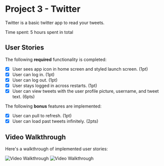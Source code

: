 # Project 3 - Twitter

Twitter is a basic twitter app to read your tweets.

Time spent: 5 hours spent in total

## User Stories

The following **required** functionality is completed:

- [x] User sees app icon in home screen and styled launch screen. (1pt)
- [x] User can log in. (1pt)
- [x] User can log out. (1pt)
- [x] User stays logged in across restarts. (1pt)
- [x] User can view tweets with the user profile picture, username, and tweet text. (6pts)

The following **bonus** features are implemented:

- [x] User can pull to refresh. (1pt)
- [x] User can load past tweets infinitely. (2pts)

## Video Walkthrough

Here's a walkthrough of implemented user stories:

<img src="https://i.imgur.com/UK6QBcy.gif" title='Video Walkthrough' width='' alt='Video Walkthrough' />
<img src="https://i.imgur.com/q5JXVCr.gif" title='Video Walkthrough' width='' alt='Video Walkthrough' />
